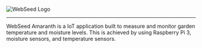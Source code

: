 ![WebSeed Logo](http://i.imgur.com/EaUjgIa.png?1)<hr>
WebSeed Amaranth is a IoT application built to measure and monitor garden temperature and moisture levels. 
This is achieved by using Raspberry Pi 3, moisture sensors, and temperature sensors.

